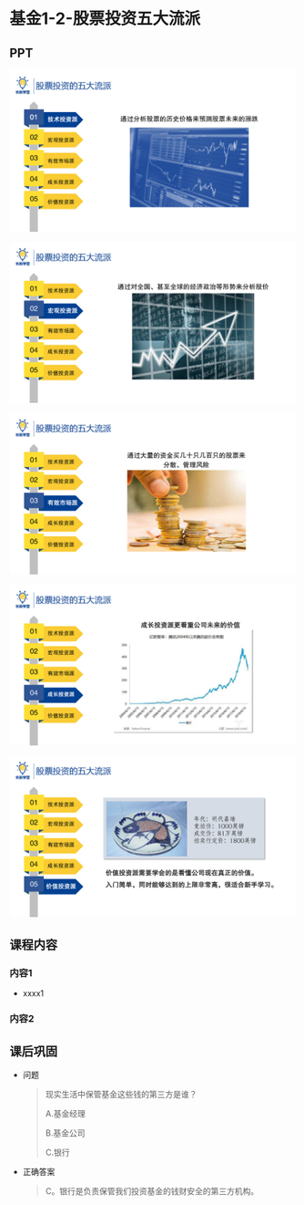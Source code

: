 # 基金1-2-股票投资五大流派

## PPT

![课程ppt](assets/1-2-1.jpeg)

![课程ppt](assets/1-2-2.jpeg)

![课程ppt](assets/1-2-3.jpeg)

![课程ppt](assets/1-2-4.jpeg)

![课程ppt](assets/1-2-5.jpeg)

## 课程内容

### 内容1

- xxxx1

  > 

### 内容2

## 课后巩固

- 问题

  > 现实生活中保管基金这些钱的第三方是谁？
  >
  > A.基金经理
  >
  > B.基金公司
  >
  > C.银行

- 正确答案

  > C。银行是负责保管我们投资基金的钱财安全的第三方机构。